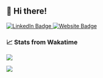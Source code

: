## 👋 Hi there!
<div>
  <a href="https://www.linkedin.com/in/quinn-matthews/">
    <img src="https://img.shields.io/badge/LinkedIn-blue?style=for-the-badge&logo=linkedin&logoColor=white" alt="LinkedIn Badge"/>
  </a>
  <a href="https://qmatthews.net">
    <img src="https://img.shields.io/badge/Homepage-green?style=for-the-badge" alt="Website Badge"/>
  </a>
</div>

### 📈 Stats from Wakatime

<img src="https://wakatime.com/share/@b3ed37fd-6c40-4b01-aac8-5d4704b5256d/f7c539b4-492d-4f5a-a191-0077f670380d.svg"></img>
<!--
**QuinnMatthews/QuinnMatthews** is a ✨ _special_ ✨ repository because its `README.md` (this file) appears on your GitHub profile.

Here are some ideas to get you started:

- 🔭 I’m currently working on ...
- 🌱 I’m currently learning ...
- 👯 I’m looking to collaborate on ...
- 🤔 I’m looking for help with ...
- 💬 Ask me about ...
- 📫 How to reach me: ...
- 😄 Pronouns: ...
- ⚡ Fun fact: ...
-->
![](https://hit.yhype.me/github/profile?user_id=55562296)
